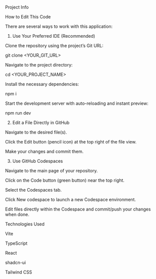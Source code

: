 Project Info



How to Edit This Code

There are several ways to work with this application:

1. Use Your Preferred IDE (Recommended)

Clone the repository using the project’s Git URL:

git clone <YOUR_GIT_URL>


Navigate to the project directory:

cd <YOUR_PROJECT_NAME>


Install the necessary dependencies:

npm i


Start the development server with auto-reloading and instant preview:

npm run dev

2. Edit a File Directly in GitHub

Navigate to the desired file(s).

Click the Edit button (pencil icon) at the top right of the file view.

Make your changes and commit them.

3. Use GitHub Codespaces

Navigate to the main page of your repository.

Click on the Code button (green button) near the top right.

Select the Codespaces tab.

Click New codespace to launch a new Codespace environment.

Edit files directly within the Codespace and commit/push your changes when done.

Technologies Used

Vite

TypeScript

React

shadcn-ui

Tailwind CSS
